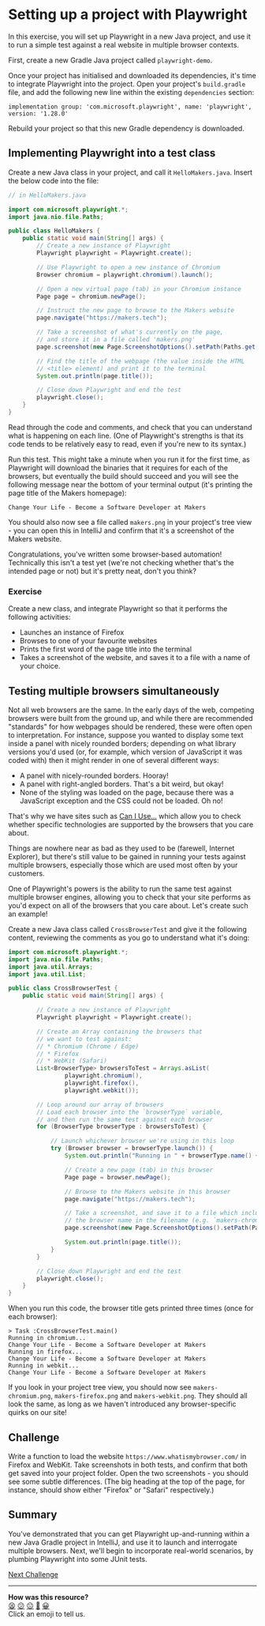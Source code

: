 # Setting up a project with Playwright

In this exercise, you will set up Playwright in a new Java project, and use 
it to run a simple test against a real website in multiple browser contexts.

<!-- OMITTED -->

First, create a new Gradle Java project called `playwright-demo`.

Once your project has initialised and downloaded its dependencies, it's time 
to integrate Playwright into the project. Open your project's `build.gradle` 
file, and add the following new line within the existing `dependencies` 
section:

```
implementation group: 'com.microsoft.playwright', name: 'playwright', version: '1.28.0'
```

Rebuild your project so that this new Gradle dependency is downloaded.

## Implementing Playwright into a test class

Create a new Java class in your project, and call it `HelloMakers.java`. 
Insert the below code into the file:

```java
// in HelloMakers.java

import com.microsoft.playwright.*;
import java.nio.file.Paths;

public class HelloMakers {
    public static void main(String[] args) {
        // Create a new instance of Playwright
        Playwright playwright = Playwright.create();

        // Use Playwright to open a new instance of Chromium
        Browser chromium = playwright.chromium().launch();

        // Open a new virtual page (tab) in your Chromium instance
        Page page = chromium.newPage();

        // Instruct the new page to browse to the Makers website
        page.navigate("https://makers.tech");

        // Take a screenshot of what's currently on the page,
        // and store it in a file called 'makers.png'
        page.screenshot(new Page.ScreenshotOptions().setPath(Paths.get("makers.png")));

        // Find the title of the webpage (the value inside the HTML
        // <title> element) and print it to the terminal
        System.out.println(page.title());

        // Close down Playwright and end the test
        playwright.close();
    }
}
```

Read through the code and comments, and check that you can understand what 
is happening on each line. (One of Playwright's strengths is that its code 
tends to be relatively easy to read, even if you're new to its syntax.)

Run this test. This might take a minute when you run it for the first time, as 
Playwright will download the binaries that it requires for each of the 
browsers, but eventually the build should succeed and you will see the 
following message near the bottom of your terminal output (it's printing the  
page title of the Makers homepage):

```
Change Your Life - Become a Software Developer at Makers
```

You should also now see a file called `makers.png` in your project's tree 
view - you can open this in IntelliJ and confirm that it's a screenshot of 
the Makers website.

Congratulations, you've written some browser-based automation! Technically 
this isn't a test yet (we're not checking whether that's the intended page 
or not) but it's pretty neat, don't you think?

### Exercise

Create a new class, and integrate Playwright so that it performs the following 
activities:

* Launches an instance of Firefox 
* Browses to one of your favourite websites
* Prints the first word of the page title into the terminal
* Takes a screenshot of the website, and saves it to a file with a name of 
your choice.

<!-- OMITTED -->

## Testing multiple browsers simultaneously

Not all web browsers are the same. In the early days of the web, competing 
browsers were built from the ground up, and while there are recommended 
"standards" for how webpages should be rendered, these were often open to 
interpretation. For instance, suppose you wanted to display some text inside a 
panel with nicely rounded borders; depending on what library versions you'd 
used (or, for example, which version of JavaScript it was coded with) then 
it might render in one of several different ways:

* A panel with nicely-rounded borders. Hooray!
* A panel with right-angled borders. That's a bit weird, but okay!
* None of the styling was loaded on the page, because there was a JavaScript 
exception and the CSS could not be loaded. Oh no!

That's why we have sites such as 
[Can I Use...](https://caniuse.com/) which allow you to check whether specific 
technologies are supported by the browsers that you care about.

Things are nowhere near as bad as they used to be (farewell, Internet 
Explorer), but there's still value to be gained in running your tests against 
multiple browsers, especially those which are used most often by your 
customers.

One of Playwright's powers is the ability to run the same test against 
multiple browser engines, allowing you to check that your site performs as 
you'd expect on all of the browsers that you care about. Let's create such 
an example!

Create a new Java class called `CrossBrowserTest` and give it the following 
content, reviewing the comments as you go to understand what it's doing:

```java
import com.microsoft.playwright.*;
import java.nio.file.Paths;
import java.util.Arrays;
import java.util.List;

public class CrossBrowserTest {
    public static void main(String[] args) {

        // Create a new instance of Playwright
        Playwright playwright = Playwright.create();

        // Create an Array containing the browsers that
        // we want to test against:
        // * Chromium (Chrome / Edge)
        // * Firefox
        // * WebKit (Safari)
        List<BrowserType> browsersToTest = Arrays.asList(
                playwright.chromium(),
                playwright.firefox(),
                playwright.webkit());

        // Loop around our array of browsers
        // Load each browser into the `browserType` variable,
        // and then run the same test against each browser
        for (BrowserType browserType : browsersToTest) {

            // Launch whichever browser we're using in this loop
            try (Browser browser = browserType.launch()) {
                System.out.println("Running in " + browserType.name() + "...");

                // Create a new page (tab) in this browser
                Page page = browser.newPage();

                // Browse to the Makers website in this browser
                page.navigate("https://makers.tech");

                // Take a screenshot, and save it to a file which includes
                // the browser name in the filename (e.g. `makers-chromium.png`)
                page.screenshot(new Page.ScreenshotOptions().setPath(Paths.get("makers-" + browserType.name() + ".png")));

                System.out.println(page.title());
            }
        }

        // Close down Playwright and end the test
        playwright.close();
    }
}
```

When you run this code, the browser title gets printed three times (once for 
each browser):

```
> Task :CrossBrowserTest.main()
Running in chromium...
Change Your Life - Become a Software Developer at Makers
Running in firefox...
Change Your Life - Become a Software Developer at Makers
Running in webkit...
Change Your Life - Become a Software Developer at Makers
```

If you look in your project tree view, you should now see 
`makers-chromium.png`, `makers-firefox.png` and `makers-webkit.png`. They 
should all look the same, as long as we haven't introduced any 
browser-specific quirks on our site! 

## Challenge

Write a function to load the website `https://www.whatismybrowser.com/` in 
Firefox and WebKit. Take screenshots in both tests, and confirm that both get 
saved into your project folder. Open the two screenshots - you should see some 
subtle differences. (The big heading at the top of the page, for instance, 
should show either "Firefox" or "Safari" respectively.)

## Summary

You've demonstrated that you can get Playwright up-and-running within a new 
Java Gradle project in IntelliJ, and use it to launch and interrogate multiple 
browsers. Next, we'll begin to incorporate real-world scenarios, by plumbing 
Playwright into some JUnit tests.

[Next Challenge](03_playwright_in_junit.md)

<!-- BEGIN GENERATED SECTION DO NOT EDIT -->

---

**How was this resource?**  
[😫](https://airtable.com/shrUJ3t7KLMqVRFKR?prefill_Repository=makersacademy%2Fjava-fundamentals-with-intellij&prefill_File=playwright%2F02_setting_up_playwright.md&prefill_Sentiment=😫) [😕](https://airtable.com/shrUJ3t7KLMqVRFKR?prefill_Repository=makersacademy%2Fjava-fundamentals-with-intellij&prefill_File=playwright%2F02_setting_up_playwright.md&prefill_Sentiment=😕) [😐](https://airtable.com/shrUJ3t7KLMqVRFKR?prefill_Repository=makersacademy%2Fjava-fundamentals-with-intellij&prefill_File=playwright%2F02_setting_up_playwright.md&prefill_Sentiment=😐) [🙂](https://airtable.com/shrUJ3t7KLMqVRFKR?prefill_Repository=makersacademy%2Fjava-fundamentals-with-intellij&prefill_File=playwright%2F02_setting_up_playwright.md&prefill_Sentiment=🙂) [😀](https://airtable.com/shrUJ3t7KLMqVRFKR?prefill_Repository=makersacademy%2Fjava-fundamentals-with-intellij&prefill_File=playwright%2F02_setting_up_playwright.md&prefill_Sentiment=😀)  
Click an emoji to tell us.

<!-- END GENERATED SECTION DO NOT EDIT -->
